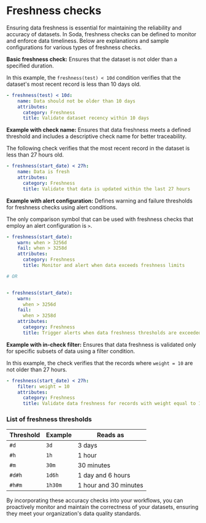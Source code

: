 # Freshness checks

Ensuring data freshness is essential for maintaining the reliability and accuracy of datasets. In Soda, freshness checks can be defined to monitor and enforce data timeliness. Below are explanations and sample configurations for various types of freshness checks.


**Basic freshness check:** Ensures that the dataset is not older than a specified duration.

In this example, the `freshness(test) < 10d` condition verifies that the dataset's most recent record is less than 10 days old.

```yaml
- freshness(test) < 10d:
    name: Data should not be older than 10 days
    attributes:
      category: Freshness
      title: Validate dataset recency within 10 days
```


**Example with check name:** Ensures that data freshness meets a defined threshold and includes a descriptive check name for better traceability.

The following check verifies that the most recent record in the dataset is less than 27 hours old.

```yaml
- freshness(start_date) < 27h:
    name: Data is fresh
    attributes:
      category: Freshness
      title: Validate that data is updated within the last 27 hours
```


**Example with alert configuration:** Defines warning and failure thresholds for freshness checks using alert conditions.

The only comparison symbol that can be used with freshness checks that employ an alert configuration is `>`.

```yaml
- freshness(start_date):
    warn: when > 3256d
    fail: when > 3258d
    attributes:
      category: Freshness
      title: Monitor and alert when data exceeds freshness limits

# OR


- freshness(start_date):
    warn:
      when > 3256d
    fail:
      when > 3258d
    attributes:
      category: Freshness
      title: Trigger alerts when data freshness thresholds are exceeded
```


**Example with in-check filter:** Ensures that data freshness is validated only for specific subsets of data using a filter condition.

In this example, the check verifies that the records where `weight = 10` are not older than 27 hours.

```yaml
- freshness(start_date) < 27h:
    filter: weight = 10
    attributes:
      category: Freshness
      title: Validate data freshness for records with weight equal to 10
```


### **List of freshness thresholds**

| **Threshold** | **Example** | **Reads as**          |
| ------------- | ----------- | --------------------- |
| `#d`          | `3d`        | 3 days                |
| `#h`          | `1h`        | 1 hour                |
| `#m`          | `30m`       | 30 minutes            |
| `#d#h`        | `1d6h`      | 1 day and 6 hours     |
| `#h#m`        | `1h30m`     | 1 hour and 30 minutes |


By incorporating these accuracy checks into your workflows, you can proactively monitor and maintain the correctness of your datasets, ensuring they meet your organization's data quality standards. 